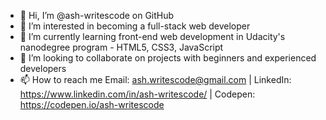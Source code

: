 - 👋 Hi, I’m @ash-writescode on GitHub
- 👀 I’m interested in becoming a full-stack web developer
- 🌱 I’m currently learning front-end web development in Udacity's nanodegree program - HTML5, CSS3, JavaScript
- 💞️ I’m looking to collaborate on projects with beginners and experienced developers
- 📫 How to reach me Email: ash.writescode@gmail.com | LinkedIn: https://www.linkedin.com/in/ash-writescode/ | Codepen: https://codepen.io/ash-writescode

<!---
ash-writescode/ash-writescode is a ✨ special ✨ repository because its `README.md` (this file) appears on your GitHub profile.
You can click the Preview link to take a look at your changes.
--->
